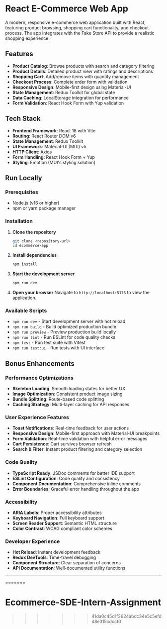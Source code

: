 # React E-Commerce Web App

A modern, responsive e-commerce web application built with React, featuring product browsing, shopping cart functionality, and checkout process. The app integrates with the Fake Store API to provide a realistic shopping experience.

## Features

- **Product Catalog**: Browse products with search and category filtering
- **Product Details**: Detailed product view with ratings and descriptions
- **Shopping Cart**: Add/remove items with quantity management
- **Checkout Process**: Complete order form with validation
- **Responsive Design**: Mobile-first design using Material-UI
- **State Management**: Redux Toolkit for global state
- **Data Caching**: LocalStorage integration for performance
- **Form Validation**: React Hook Form with Yup validation

## Tech Stack

- **Frontend Framework**: React 18 with Vite
- **Routing**: React Router DOM v6
- **State Management**: Redux Toolkit
- **UI Framework**: Material-UI (MUI) v5
- **HTTP Client**: Axios
- **Form Handling**: React Hook Form + Yup
- **Styling**: Emotion (MUI's styling solution)

## Run Locally

### Prerequisites

- Node.js (v16 or higher)
- npm or yarn package manager

### Installation

1. **Clone the repository**
   ```bash
   git clone <repository-url>
   cd ecommerce-app
   ```

2. **Install dependencies**
   ```bash
   npm install
   ```

3. **Start the development server**
   ```bash
   npm run dev
   ```

4. **Open your browser**
   Navigate to `http://localhost:5173` to view the application.

### Available Scripts

- `npm run dev` - Start development server with hot reload
- `npm run build` - Build optimized production bundle
- `npm run preview` - Preview production build locally
- `npm run lint` - Run ESLint for code quality checks
- `npm test` - Run test suite with Vitest
- `npm run test:ui` - Run tests with UI interface


## Bonus Enhancements

### **Performance Optimizations**
- **Skeleton Loading**: Smooth loading states for better UX
- **Image Optimization**: Consistent product image sizing
- **Bundle Splitting**: Route-based code splitting
- **Caching Strategy**: Multi-layer caching for API responses

### **User Experience Features**
- **Toast Notifications**: Real-time feedback for user actions
- **Responsive Design**: Mobile-first approach with Material-UI breakpoints
- **Form Validation**: Real-time validation with helpful error messages
- **Cart Persistence**: Cart survives browser refresh
- **Search & Filter**: Instant product filtering and category selection

### **Code Quality**
- **TypeScript Ready**: JSDoc comments for better IDE support
- **ESLint Configuration**: Code quality and consistency
- **Component Documentation**: Comprehensive inline comments
- **Error Boundaries**: Graceful error handling throughout the app

### **Accessibility**
- **ARIA Labels**: Proper accessibility attributes
- **Keyboard Navigation**: Full keyboard support
- **Screen Reader Support**: Semantic HTML structure
- **Color Contrast**: WCAG compliant color schemes

### **Developer Experience**
- **Hot Reload**: Instant development feedback
- **Redux DevTools**: Time-travel debugging
- **Component Structure**: Clear separation of concerns
- **API Documentation**: Well-documented utility functions

---
=======
# Ecommerce-SDE-Intern-Assignment
>>>>>>> 41da0c45d1f3624abdc34e5c5efdd8e315cdccf0
